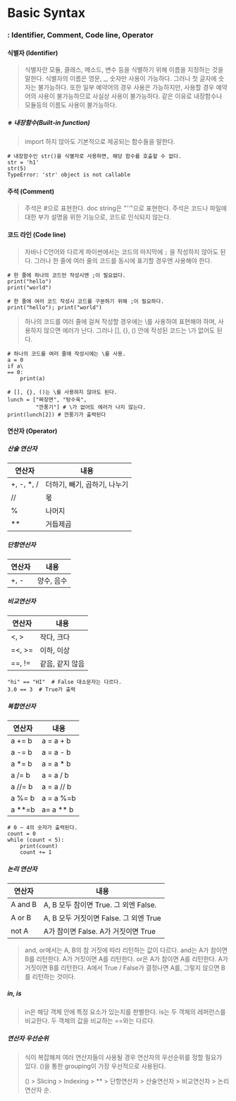 # Basic Syntax

### : Identifier, Comment, Code line, Operator



#### 식별자 (Identifier)

>  식별자란 모듈, 클래스, 메소드, 변수 등을 식별하기 위해 이름을 지정하는 것을 말한다. 식별자의 이름은 영문, _, 숫자만 사용이 가능하다. 그러나 첫 글자에 숫자는 불가능하다.  또한 일부 예약어의 경우 사용은 가능하지만, 사용할 경우 예약어의 사용이 불가능하므로 사실상 사용이 불가능하다. 같은 이유로 내장함수나 모듈등의 이름도 사용이 불가능하다.

##### ※ 내장함수(Built-in function) 

> import 하지 않아도 기본적으로 제공되는 함수들을 말한다.

```
# 내장함수인 str()을 식별자로 사용하면, 해당 함수를 호출할 수 없다.
str = 'h1'
str(5) 
TypeError: 'str' object is not callable 
```



#### 주석 (Comment)

>  주석은 #으로 표현한다. doc string은 "''"으로 표현한다. 주석은 코드나 파일에 대한 부가 설명을 위한 기능으로, 코드로 인식되지 않는다.



#### 코드 라인 (Code line)

>  자바나 C언어와 다르게 파이썬에서는 코드의 마지막에  `;` 을 작성하지 않아도 된다. 그러나 한 줄에 여러 줄의 코드를 동시에 표기할 경우엔 사용해야 한다.

```
# 한 줄에 하나의 코드만 작성시엔 ;이 필요없다.
print("hello") 
print("world")

# 한 줄에 여러 코드 작성시 코드를 구분하기 위해 ;이 필요하다.
print("hello"); print("world") 
```

>  하나의 코드를 여러 줄에 걸쳐 작성할 경우에는 \를 사용하여 표현해야 하며, 사용하지 않으면 에러가 난다. 그러나 [], {}, () 안에 작성된 코드는 \가 없어도 된다.

```
# 하나의 코드를 여러 줄에 작성시에는 \를 사용.
a = 0
if a\ 
== 0:
    print(a)

# [], {}, ()는 \를 사용하지 않아도 된다.
lunch = ["짜장면", "탕수육",
         "깐풍기"] # \가 없어도 에러가 나지 않는다.
print(lunch[2]) # 깐풍기가 출력된다    
```



#### 연산자 (Operator)

##### 산술 연산자

| 연산자     | 내용                         |
| ---------- | ---------------------------- |
| +, -, *, / | 더하기, 빼기, 곱하기, 나누기 |
| //         | 몫                           |
| %          | 나머지                       |
| **         | 거듭제곱                     |

##### 단항연산자

| 연산자 | 내용       |
| ------ | ---------- |
| +, -   | 양수, 음수 |

##### 비교연산자

| 연산자 | 내용            |
| ------ | --------------- |
| <, >   | 작다, 크다      |
| =<, >= | 이하, 이상      |
| ==, != | 같음, 같지 않음 |

```
"hi" == "HI"  # False 대소문자는 다르다.
3.0 == 3  # True가 출력
```

##### 복합연산자

| 연산자  | 내용       |
| ------- | ---------- |
| a += b  | a = a + b  |
| a -= b  | a = a - b  |
| a *= b  | a = a * b  |
| a /= b  | a = a / b  |
| a //= b | a = a // b |
| a %= b  | a = a %=b  |
| a **=b  | a= a ** b  |

```
# 0 ~ 4의 숫자가 출력된다.
count = 0
while (count < 5):
    print(count)
    count += 1 
```

##### 논리 연산자

| 연산자  | 내용                                   |
| ------- | -------------------------------------- |
| A and B | A, B 모두 참이면 True. 그 외엔 False.  |
| A or B  | A, B 모두 거짓이면 False. 그 외엔 True |
| not A   | A가 참이면 False. A가 거짓이면 True    |

>   and, or에서는 A, B의 참 거짓에 따라 리턴하는 값이 다르다.  and는 A가 참이면 B를 리턴한다. A가 거짓이면 A를 리턴한다. or은 A가 참이면 A를 리턴한다. A가 거짓이면 B를 리턴한다. A에서 True / False가 결정나면 A를, 그렇지 않으면 B를 리턴하는 것이다.

##### in, is

> in은 해당 객체 안에 특정 요소가 있는지를 판별한다. is는 두 객체의 레퍼런스를 비교한다. 두 객체의 값을 비교하는 ==와는 다르다.

##### 연산자 우선순위

>  식이 복잡해져 여러 연산자들이 사용될 경우 연산자의 우선순위를 정할 필요가 있다.  ()을 통한 grouping이 가장 우선적으로 사용된다.
>
>  () > Slicing > Indexing > ** > 단항연산자 > 산술연산자 > 비교연산자 > 논리연산자 순.